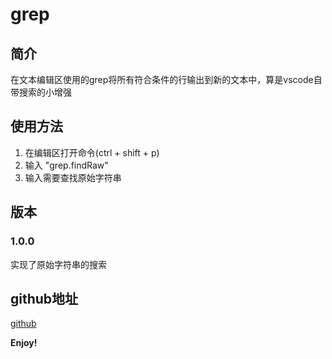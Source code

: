 # grep

## 简介
在文本编辑区使用的grep将所有符合条件的行输出到新的文本中，算是vscode自带搜索的小增强

## 使用方法
1. 在编辑区打开命令(ctrl + shift + p)
1. 输入 "grep.findRaw"
1. 输入需要查找原始字符串

## 版本
### 1.0.0
实现了原始字符串的搜索

## github地址
[github](https://github.com/AmazingFrog/grep)

**Enjoy!**
